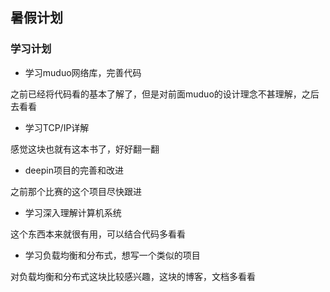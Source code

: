 ## 暑假计划

### 学习计划

 - 学习muduo网络库，完善代码

 之前已经将代码看的基本了解了，但是对前面muduo的设计理念不甚理解，之后去看看

 - 学习TCP/IP详解

 感觉这块也就有这本书了，好好翻一翻

 - deepin项目的完善和改进

 之前那个比赛的这个项目尽快跟进

 - 学习深入理解计算机系统

 这个东西本来就很有用，可以结合代码多看看

 - 学习负载均衡和分布式，想写一个类似的项目

 对负载均衡和分布式这块比较感兴趣，这块的博客，文档多看看
